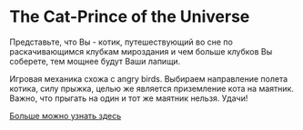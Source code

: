 # The Cat-Prince of the Universe
Представьте, что Вы - котик, путешествующий во сне по раскачивающимся клубкам мироздания и чем больше клубков Вы соберете, тем мощнее будут Ваши лапищи.


Игровая механика схожа с angry birds. Выбираем направление полета котика, силу прыжка, целью же является приземление кота на маятник. Важно, что прыгать на один и тот же маятник нельзя. Удачи!


[Больше можно узнать здесь](https://github.com/3vilWind/TheCatPrinceOfTheUniverse/blob/master/description.pdf)
